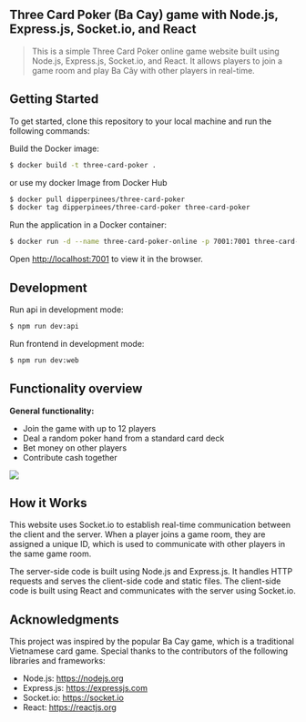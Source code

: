 ## Three Card Poker (Ba Cay) game with Node.js, Express.js, Socket.io, and React
> This is a simple Three Card Poker online game website built using Node.js, Express.js, Socket.io, and React. It allows players to join a game room and play Ba Cây with other players in real-time.

## Getting Started
To get started, clone this repository to your local machine and run the following commands:

Build the Docker image:
```bash
$ docker build -t three-card-poker .
```
or use my docker Image from Docker Hub
```bash 
$ docker pull dipperpinees/three-card-poker
$ docker tag dipperpinees/three-card-poker three-card-poker
```

Run the application in a Docker container:
```bash
$ docker run -d --name three-card-poker-online -p 7001:7001 three-card-poker
```

Open [http://localhost:7001](http://localhost:7001) to view it in the browser.

## Development
Run api in development mode:
```bash
$ npm run dev:api
```
Run frontend in development mode:
```bash
$ npm run dev:web
```

## Functionality overview

**General functionality:**
- Join the game with up to 12 players
- Deal a random poker hand from a standard card deck
- Bet money on other players
- Contribute cash together

<p>
  <img src="https://res.cloudinary.com/uethehe/image/upload/w_1500/v1675775558/Screenshot-from-2022-12-10-16-51-52_ub4v6h.png"/>
</p>

## How it Works
This website uses Socket.io to establish real-time communication between the client and the server. When a player joins a game room, they are assigned a unique ID, which is used to communicate with other players in the same game room.

The server-side code is built using Node.js and Express.js. It handles HTTP requests and serves the client-side code and static files. The client-side code is built using React and communicates with the server using Socket.io.

## Acknowledgments
This project was inspired by the popular Ba Cay game, which is a traditional Vietnamese card game. Special thanks to the contributors of the following libraries and frameworks:
 - Node.js: https://nodejs.org
 - Express.js: https://expressjs.com
 - Socket.io: https://socket.io
 - React: https://reactjs.org

